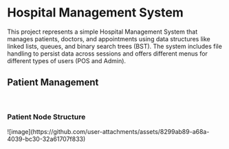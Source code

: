 <h1>Hospital Management System </h1>

This project represents a simple Hospital Management System that manages patients, doctors, and appointments using data structures like linked lists, queues, and binary search trees (BST). The system includes file handling to persist data across sessions and offers different menus for different types of users (POS and Admin).

<h2> Patient Management</h2><br>
<h3>Patient Node Structure</h3>
![image](https://github.com/user-attachments/assets/8299ab89-a68a-4039-bc30-32a61707f833)
